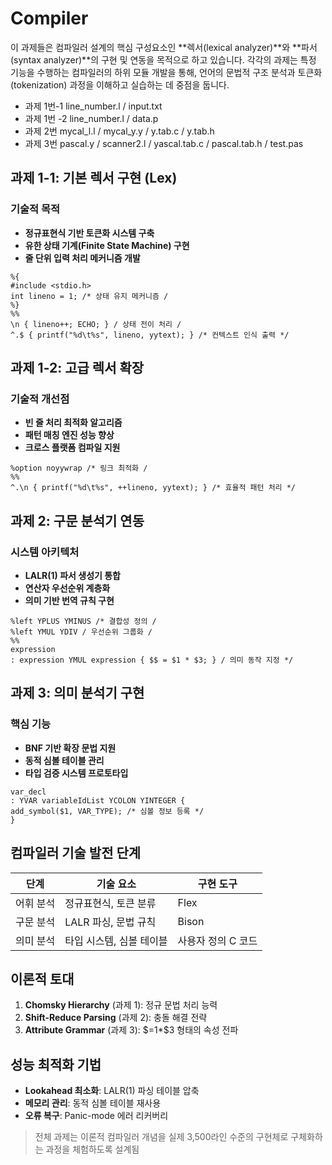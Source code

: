 # Compiler
이 과제들은 컴파일러 설계의 핵심 구성요소인 **렉서(lexical analyzer)**와 **파서(syntax analyzer)**의 구현 및 연동을 목적으로 하고 있습니다. 각각의 과제는 특정 기능을 수행하는 컴파일러의 하위 모듈 개발을 통해, 언어의 문법적 구조 분석과 토큰화(tokenization) 과정을 이해하고 실습하는 데 중점을 둡니다.
<br>

- 과제 1번-1 line_number.l / input.txt 
- 과제 1번 -2 line_number.l / data.p 
- 과제 2번 mycal_l.l / mycal_y.y / y.tab.c / y.tab.h 
- 과제 3번 pascal.y / scanner2.l / yascal.tab.c / pascal.tab.h / test.pas  


## 과제 1-1: 기본 렉서 구현 (Lex)
### 기술적 목적
- **정규표현식 기반 토큰화 시스템 구축**
- **유한 상태 기계(Finite State Machine) 구현**
- **줄 단위 입력 처리 메커니즘 개발**

```
%{
#include <stdio.h>
int lineno = 1; /* 상태 유지 메커니즘 /
%}
%%
\n { lineno++; ECHO; } / 상태 전이 처리 /
^.$ { printf("%d\t%s", lineno, yytext); } /* 컨텍스트 인식 출력 */
```

## 과제 1-2: 고급 렉서 확장
### 기술적 개선점
- **빈 줄 처리 최적화 알고리즘**
- **패턴 매칭 엔진 성능 향상**
- **크로스 플랫폼 컴파일 지원**

```
%option noyywrap /* 링크 최적화 /
%%
^.\n { printf("%d\t%s", ++lineno, yytext); } /* 효율적 패턴 처리 */
```


## 과제 2: 구문 분석기 연동
### 시스템 아키텍처
- **LALR(1) 파서 생성기 통합**
- **연산자 우선순위 계층화**
- **의미 기반 번역 규칙 구현**

```
%left YPLUS YMINUS /* 결합성 정의 /
%left YMUL YDIV / 우선순위 그룹화 /
%%
expression
: expression YMUL expression { $$ = $1 * $3; } / 의미 동작 지정 */
```

## 과제 3: 의미 분석기 구현
### 핵심 기능
- **BNF 기반 확장 문법 지원**
- **동적 심볼 테이블 관리**
- **타입 검증 시스템 프로토타입**

```
var_decl
: YVAR variableIdList YCOLON YINTEGER {
add_symbol($1, VAR_TYPE); /* 심볼 정보 등록 */
}
```



## 컴파일러 기술 발전 단계
| 단계 | 기술 요소 | 구현 도구 |
|------|-----------|-----------|
| 어휘 분석 | 정규표현식, 토큰 분류 | Flex |
| 구문 분석 | LALR 파싱, 문법 규칙 | Bison |
| 의미 분석 | 타입 시스템, 심볼 테이블 | 사용자 정의 C 코드 |

## 이론적 토대
1. **Chomsky Hierarchy** (과제 1): 정규 문법 처리 능력
2. **Shift-Reduce Parsing** (과제 2): 충돌 해결 전략
3. **Attribute Grammar** (과제 3): $$=$1*$3 형태의 속성 전파

## 성능 최적화 기법
- **Lookahead 최소화**: LALR(1) 파싱 테이블 압축
- **메모리 관리**: 동적 심볼 테이블 재사용
- **오류 복구**: Panic-mode 에러 리커버리

> 전체 과제는 이론적 컴파일러 개념을 실제 3,500라인 수준의 구현체로 구체화하는 과정을 체험하도록 설계됨


